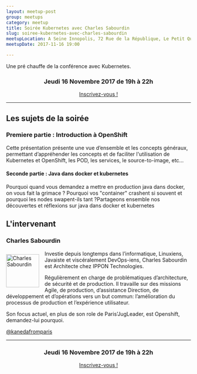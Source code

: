 ```yaml
---
layout: meetup-post
group: meetups
category: meetup
title: Soirée Kubernetes avec Charles Sabourdin
slug: soiree-kubernetes-avec-charles-sabourdin
meetupLocation: A Seine Innopolis, 72 Rue de la République, Le Petit Quevilly
meetupDate: 2017-11-16 19:00

---
```


Une pré chauffe de la conférence avec Kubernetes.

<div style="text-align: center;">
  <h3>Jeudi 16 Novembre 2017 de 19h à 22h</h3>
  <p>
    <a class="button" target="_blank" href="http://meetu.ps/3fmWXY">
      Inscrivez-vous !
    </a>
  </p>
</div>

----

## Les sujets de la soirée

### Premiere partie : Introduction à OpenShift

Cette présentation présente une vue d’ensemble et les concepts généraux, permettant d’appréhender les concepts et de faciliter l'utilisation de Kubernetes et OpenShift, les POD, les services, le source-to-image, etc...

#### Seconde partie : Java dans docker et kubernetes

Pourquoi quand vous demandez a mettre en production java dans docker, on vous fait la grimace ? Pourquoi vos "container" crashent si souvent et pourquoi les nodes swapent-ils tant ?Partageons ensemble nos découvertes et réflexions sur java dans docker et kubernetes
## L'intervenant

### Charles Sabourdin

<img src="https://pbs.twimg.com/profile_images/852073008772648960/OHbbEu8Y_400x400.jpg" alt="Charles Sabourdin" width="90" style="float: left; margin: 10px 15px 0px 0px;"/>

<p style="overflow: auto;">Investie depuis longtemps dans l’informatique, Linuxiens, Javaiste et viscéralement DevOps-iens, Charles Sabourdin est Architecte chez IPPON Technologies. 

Régulièrement en charge de problématiques d’architecture, de sécurité et de production. Il travaille sur des missions Agile, de production, d’assistance Direction, de développement et d’opérations vers un but commun: l’amélioration du processus de production et l’expérience utilisateur.

Son focus actuel, en plus de son role de Paris'JugLeader, est Openshift, demandez-lui pourquoi.</p>

<a href="https://twitter.com/kanedafromparis">@kanedafromparis</a>

----

<div style="text-align: center;">
  <h3>Jeudi 16 Novembre 2017 de 19h à 22h</h3>
    <p>
      <a class="button" target="_blank" href="http://meetu.ps/3fmWXY">
        Inscrivez-vous !
      </a>
    </p>  
</div>
